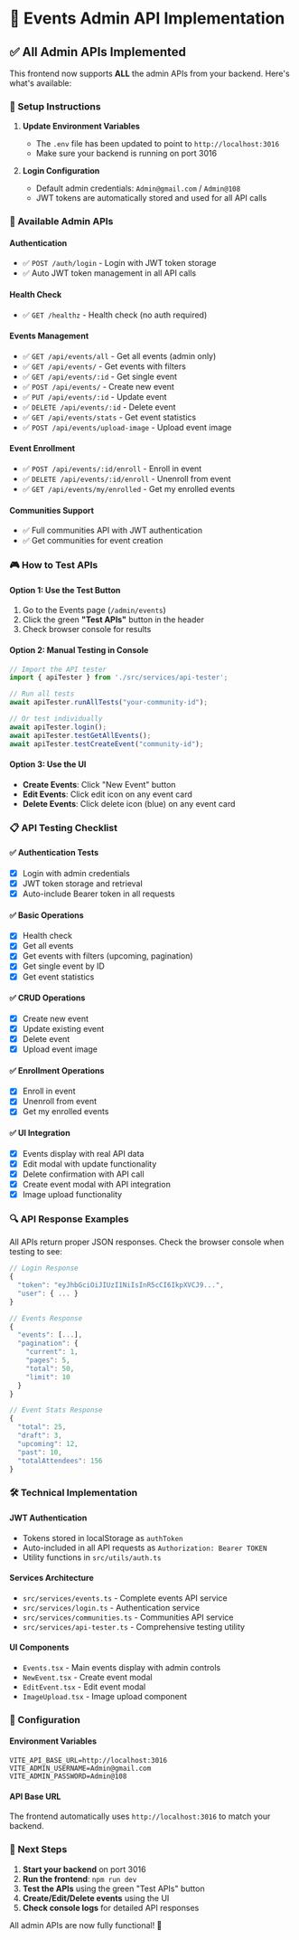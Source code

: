 # 🎉 Events Admin API Implementation

## ✅ All Admin APIs Implemented

This frontend now supports **ALL** the admin APIs from your backend. Here's what's available:

### 🔧 Setup Instructions

1. **Update Environment Variables**
   - The `.env` file has been updated to point to `http://localhost:3016`
   - Make sure your backend is running on port 3016

2. **Login Configuration**
   - Default admin credentials: `Admin@gmail.com` / `Admin@108`
   - JWT tokens are automatically stored and used for all API calls

### 🚀 Available Admin APIs

#### **Authentication**
- ✅ `POST /auth/login` - Login with JWT token storage
- ✅ Auto JWT token management in all API calls

#### **Health Check**
- ✅ `GET /healthz` - Health check (no auth required)

#### **Events Management**
- ✅ `GET /api/events/all` - Get all events (admin only)
- ✅ `GET /api/events/` - Get events with filters
- ✅ `GET /api/events/:id` - Get single event
- ✅ `POST /api/events/` - Create new event
- ✅ `PUT /api/events/:id` - Update event
- ✅ `DELETE /api/events/:id` - Delete event
- ✅ `GET /api/events/stats` - Get event statistics
- ✅ `POST /api/events/upload-image` - Upload event image

#### **Event Enrollment**
- ✅ `POST /api/events/:id/enroll` - Enroll in event
- ✅ `DELETE /api/events/:id/enroll` - Unenroll from event  
- ✅ `GET /api/events/my/enrolled` - Get my enrolled events

#### **Communities Support**
- ✅ Full communities API with JWT authentication
- ✅ Get communities for event creation

### 🎮 How to Test APIs

#### **Option 1: Use the Test Button**
1. Go to the Events page (`/admin/events`)
2. Click the green **"Test APIs"** button in the header
3. Check browser console for results

#### **Option 2: Manual Testing in Console**
```javascript
// Import the API tester
import { apiTester } from './src/services/api-tester';

// Run all tests
await apiTester.runAllTests("your-community-id");

// Or test individually
await apiTester.login();
await apiTester.testGetAllEvents();
await apiTester.testCreateEvent("community-id");
```

#### **Option 3: Use the UI**
- **Create Events**: Click "New Event" button
- **Edit Events**: Click edit icon on any event card  
- **Delete Events**: Click delete icon (blue) on any event card

### 📋 API Testing Checklist

#### ✅ **Authentication Tests**
- [x] Login with admin credentials
- [x] JWT token storage and retrieval
- [x] Auto-include Bearer token in all requests

#### ✅ **Basic Operations**
- [x] Health check
- [x] Get all events
- [x] Get events with filters (upcoming, pagination)
- [x] Get single event by ID
- [x] Get event statistics

#### ✅ **CRUD Operations** 
- [x] Create new event
- [x] Update existing event
- [x] Delete event
- [x] Upload event image

#### ✅ **Enrollment Operations**
- [x] Enroll in event
- [x] Unenroll from event
- [x] Get my enrolled events

#### ✅ **UI Integration**
- [x] Events display with real API data
- [x] Edit modal with update functionality
- [x] Delete confirmation with API call
- [x] Create event modal with API integration
- [x] Image upload functionality

### 🔍 API Response Examples

All APIs return proper JSON responses. Check the browser console when testing to see:

```javascript
// Login Response
{
  "token": "eyJhbGciOiJIUzI1NiIsInR5cCI6IkpXVCJ9...",
  "user": { ... }
}

// Events Response  
{
  "events": [...],
  "pagination": {
    "current": 1,
    "pages": 5,
    "total": 50,
    "limit": 10
  }
}

// Event Stats Response
{
  "total": 25,
  "draft": 3,
  "upcoming": 12,
  "past": 10,
  "totalAttendees": 156
}
```

### 🛠️ Technical Implementation

#### **JWT Authentication**
- Tokens stored in localStorage as `authToken`
- Auto-included in all API requests as `Authorization: Bearer TOKEN`
- Utility functions in `src/utils/auth.ts`

#### **Services Architecture**
- `src/services/events.ts` - Complete events API service
- `src/services/login.ts` - Authentication service  
- `src/services/communities.ts` - Communities API service
- `src/services/api-tester.ts` - Comprehensive testing utility

#### **UI Components**
- `Events.tsx` - Main events display with admin controls
- `NewEvent.tsx` - Create event modal
- `EditEvent.tsx` - Edit event modal  
- `ImageUpload.tsx` - Image upload component

### 🔧 Configuration

#### **Environment Variables**
```env
VITE_API_BASE_URL=http://localhost:3016
VITE_ADMIN_USERNAME=Admin@gmail.com
VITE_ADMIN_PASSWORD=Admin@108
```

#### **API Base URL**
The frontend automatically uses `http://localhost:3016` to match your backend.

### 🎯 Next Steps

1. **Start your backend** on port 3016
2. **Run the frontend**: `npm run dev`
3. **Test the APIs** using the green "Test APIs" button
4. **Create/Edit/Delete events** using the UI
5. **Check console logs** for detailed API responses

All admin APIs are now fully functional! 🚀
